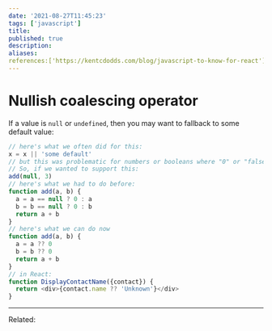 ```yaml
---
date: '2021-08-27T11:45:23'
tags: ['javascript']
title: 
published: true
description:
aliases:
references:['https://kentcdodds.com/blog/javascript-to-know-for-react']
---
```


# Nullish coalescing operator
If a value is `null` or `undefined`, then you may want to fallback to some default value:

```js
// here's what we often did for this:
x = x || 'some default'
// but this was problematic for numbers or booleans where "0" or "false" are valid values
// So, if we wanted to support this:
add(null, 3)
// here's what we had to do before:
function add(a, b) {
  a = a == null ? 0 : a
  b = b == null ? 0 : b
  return a + b
}
// here's what we can do now
function add(a, b) {
  a = a ?? 0
  b = b ?? 0
  return a + b
}
// in React:
function DisplayContactName({contact}) {
  return <div>{contact.name ?? 'Unknown'}</div>
}
```


---
Related: 